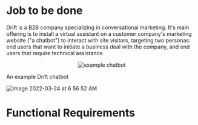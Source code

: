 # Job to be done

Drift is a B2B company specializing in conversational marketing. It's main offering is to install a virtual assistant on a customer company's marketing website ("a chatbot") to interact with site visitors, targeting two personas: end users that want to initiate a business deal with the company, and end users that require technical assistance.

<p align="center">
  <img src="https://user-images.githubusercontent.com/27317800/159860362-43b4ecc7-c0c1-43b2-acb2-725e81a9aa58.jpg" alt="example chatbot"/>
</p>
An example Drift chatbot



![Image 2022-03-24 at 6 56 52 AM](https://user-images.githubusercontent.com/27317800/159859841-20be4ee3-b789-4c4a-9555-eb4461320edb.jpg)


# Functional Requirements


